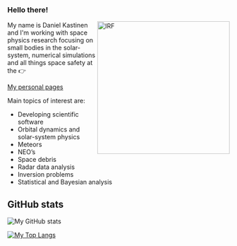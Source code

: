 ### Hello there!

<a href="https://www.irf.se/"><img align="right" width=300 src="https://www.irf.se/branding/irf-neg.svg" alt="IRF" /></a>

My name is Daniel Kastinen and I'm working with space physics research focusing on small bodies in the solar-system, numerical simulations and all things space safety at the 👉

[My personal pages](https://danielk.developer.irf.se/)

Main topics of interest are:

* Developing scientific software
* Orbital dynamics and solar-system physics
* Meteors
* NEO’s
* Space debris
* Radar data analysis
* Inversion problems
* Statistical and Bayesian analysis


## GitHub stats

![My GitHub stats](https://github-readme-stats.vercel.app/api?username=danielk333&show_icons=true&theme=tokyonight)

[![My Top Langs](https://github-readme-stats.vercel.app/api/top-langs/?username=danielk333&theme=tokyonight&hide=jupiter_notebook,html,batchfile,dockerfile&langs_count=7)](https://github.com/anuraghazra/github-readme-stats)